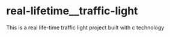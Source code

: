 # real-lifetime__traffic-light
This is a real life-time traffic light project built with c technology
